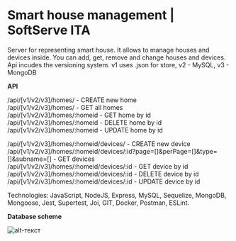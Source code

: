 # Smart house management | SoftServe ITA

Server for representing smart house. It allows to manage houses and devices
inside. You can add, get, remove and change houses and devices. Api incudes the
versioning system. v1 uses .json for store, v2 - MySQL, v3 - MongoDB

**API**

/api/[v1/v2/v3]/homes/ - CREATE new home<br />
/api/[v1/v2/v3]/homes/ - GET all homes<br />
/api/[v1/v2/v3]/homes/:homeid - GET home by id<br />
/api/[v1/v2/v3]/homes/:homeid - DELETE home by id<br />
/api/[v1/v2/v3]/homes/:homeid - UPDATE home by id<br />

/api/[v1/v2/v3]/homes/:homeid/devices/ - CREATE new device<br />
/api/[v1/v2/v3]/homes/:homeid/devices/:id?page=[]&perPage=[]&type=[]&subname=[] - GET devices<br />
/api/[v1/v2/v3]/homes/:homeid/devices/:id - GET device by id<br />
/api/[v1/v2/v3]/homes/:homeid/devices/:id - DELETE device by id<br />
/api/[v1/v2/v3]/homes/:homeid/devices/:id - UPDATE device by id<br />

<p>Technologies: JavaScript, NodeJS, Express, MySQL, Sequelize, MongoDB, Mongoose,
Jest, Supertest, Joi, GIT, Docker, Postman, ESLint.</p>

**Database scheme**

![alt-текст](https://github.com/valeriygl/SmartHouseBack/blob/master/db-scheme.png "DB scheme")
